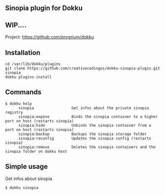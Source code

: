 Sinopia plugin for Dokku
----------------------

WIP....
----------------------

Project: https://github.com/progrium/dokku

Installation
------------
```
cd /var/lib/dokku/plugins
git clone https://github.com/creativecodingos/dokku-sinopia-plugin.git sinopia
dokku plugins-install
```


Commands
--------
```
$ dokku help
      sinopia                 Get infos about the private sinopia registry
      sinopia:expose          Binds the sinopia container to a higher port on host (restarts sinopia)
      sinopia:hide            Unbinds the sinopia container from a port on host (restarts sinopia)
      sinopia:backup          Backups the sinopia storage folder
      sinopia:reconfig        Updates the sinopia config (restarts sinopia)
      sinopia:remove          Deletes the sinopia containers and the sinopia folder on dokku host
```

Simple usage
------------

Get infos about sinopia
```
$ dokku sinopia
```
